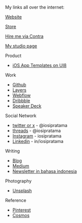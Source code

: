 My links all over the internet: 

[Website](https://iosipratama.com/)

[Store](https://store.iosipratama.com)

[Hire me via Contra](https://contra.com/iosipratama)

[My studio page](https://studio.iosipratama.com/)

Product 
- [iOS App Templates on UI8](http://ui8.net/iosipratama)

Work
- [Github](https://github.com/iosipratama) 
- [Layers](https://layers.to/iosipratama)
- [Webflow](https://webflow.com/@iosipratama)
- [Dribbble](https://dribbble.com/iosipratama)
- [Speaker Deck](https://speakerdeck.com/iosipratama)

Social Network
- [twitter or x](https://twitter.com/iosipratama) - @iosipratama
- [threads](https://www.threads.com/@iosipratama) - @iosipratama
- [Instagram](https://www.instagram.com/iosipratama/) - iosipratama
- [Linkedin](https://www.linkedin.com/in/iosipratama/) - in/iosipratama

Writing 
- [Blog](https://iosipratama.com/blog)
- [Medium](https://medium.com/@iosipratama)
- [Newsletter in bahasa indonesia](https://iosipratama.substack.com/) 

Photography
- [Unsplash](https://unsplash.com/@iosipratama)

Reference
- [Pinterest](https://id.pinterest.com/iosipratama/)
- [Cosmos](https://www.cosmos.so/iosipratama)

